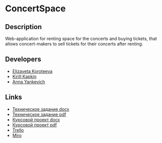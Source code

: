 # ConcertSpace

## Description

Web-application for renting space for the concerts and buying tickets, that allows concert-makers to sell tickets for their concerts after renting.

## Developers

- [Elizaveta Koroteeva](https://github.com/insanisliz)
- [Kirill Kapkin](https://github.com/entrenadorcilo)
- [Anna Yankevich](https://github.com/Homhomich)


## Links

- [Техническое задание docx]()
- [Техническое задание pdf]()
- [Курсовой проект docx]()
- [Курсовой проект pdf]()
- [Trello](https://trello.com/oncertspace)
- [Miro](https://miro.com/app/board/o9J_lPP0-_c=/)
